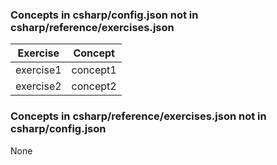 
### Concepts in csharp/config.json not in csharp/reference/exercises.json

| Exercise | Concept |
|----------|---------|
| exercise1 | concept1 |
| exercise2 | concept2 |

### Concepts in csharp/reference/exercises.json not in csharp/config.json

None
